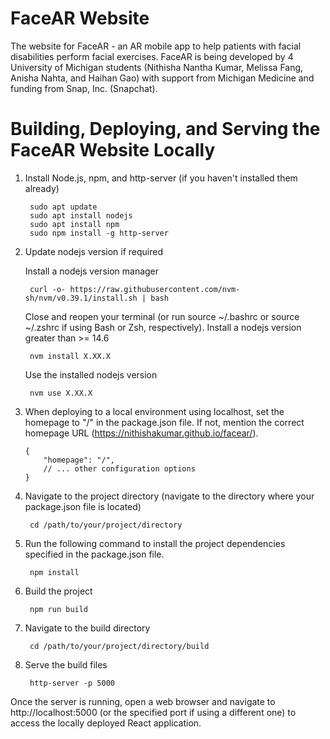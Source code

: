 # FaceAR Website

The website for FaceAR - an AR mobile app to help patients with facial disabilities perform facial exercises. FaceAR is being developed by 4 University of Michigan students (Nithisha Nantha Kumar, Melissa Fang, Anisha Nahta, and Haihan Gao) with support from Michigan Medicine and funding from Snap, Inc. (Snapchat).

# Building, Deploying, and Serving the FaceAR Website Locally

1. Install Node.js, npm, and http-server (if you haven't installed them already)

		sudo apt update
		sudo apt install nodejs
		sudo apt install npm
		sudo npm install -g http-server

2. Update nodejs version if required

	Install a nodejs version manager

		curl -o- https://raw.githubusercontent.com/nvm-sh/nvm/v0.39.1/install.sh | bash

	Close and reopen your terminal (or run source ~/.bashrc or source ~/.zshrc if using Bash or Zsh, 					respectively).
	Install a nodejs version greater than >= 14.6

		nvm install X.XX.X

	Use the installed nodejs version

		nvm use X.XX.X

3.  When deploying to a local environment using localhost, set the homepage to "/" in the package.json file. If not, mention the correct homepage URL (https://nithishakumar.github.io/facear/).

		{
  			"homepage": "/",
  			// ... other configuration options
		}

4. Navigate to the project directory (navigate to the directory where your package.json file is located)

		cd /path/to/your/project/directory

5. Run the following command to install the project dependencies specified in the package.json file.

		npm install

6. Build the project

		npm run build

7. Navigate to the build directory

		cd /path/to/your/project/directory/build

8. Serve the build files

		http-server -p 5000

Once the server is running, open a web browser and navigate to http://localhost:5000 (or the specified port if using a different one) to access the locally deployed React application.
